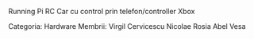 Running Pi
	RC Car cu control prin telefon/controller Xbox

Categoria: Hardware
Membrii:
	Virgil Cervicescu
	Nicolae Rosia
	Abel Vesa
